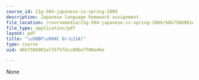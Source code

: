 ```yaml
---
course_id: 21g-504-japanese-iv-spring-2009
description: Japanese language homework assignment.
file_location: /coursemedia/21g-504-japanese-iv-spring-2009/46b7506901ef1575f6cc886e7f08a4be_MIT21G_504S09_hw21.pdf
file_type: application/pdf
layout: pdf
title: "\u5BBF\u984C 6(~L21A)"
type: course
uid: 46b7506901ef1575f6cc886e7f08a4be

---
```

None